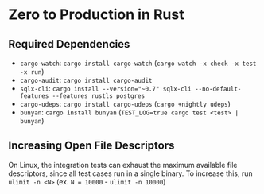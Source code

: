 # Zero to Production in Rust

## Required Dependencies

- `cargo-watch`: `cargo install cargo-watch` (`cargo watch -x check -x test -x run`)
- `cargo-audit`: `cargo install cargo-audit`
- `sqlx-cli`: `cargo install --version="~0.7" sqlx-cli --no-default-features --features rustls postgres`
- `cargo-udeps`: `cargo install cargo-udeps` (`cargo +nightly udeps`)
- `bunyan`: `cargo install bunyan` (`TEST_LOG=true cargo test <test> | bunyan`)

## Increasing Open File Descriptors

On Linux, the integration tests can exhaust the maximum available file descriptors, since all test cases run in a single binary. To increase this, run `ulimit -n <N>` (ex. `N = 10000` - `ulimit -n 10000`)